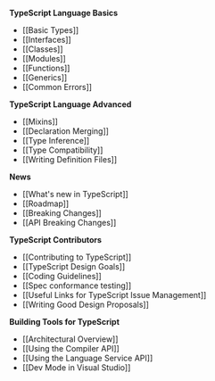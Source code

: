 **TypeScript Language Basics**

* [[Basic Types]]
* [[Interfaces]]
* [[Classes]]
* [[Modules]]
* [[Functions]]
* [[Generics]]
* [[Common Errors]]

**TypeScript Language Advanced**

* [[Mixins]]
* [[Declaration Merging]]
* [[Type Inference]]
* [[Type Compatibility]]
* [[Writing Definition Files]]

**News**
* [[What's new in TypeScript]]
* [[Roadmap]]
* [[Breaking Changes]]
* [[API Breaking Changes]]

**TypeScript Contributors**

* [[Contributing to TypeScript]]
* [[TypeScript Design Goals]]
* [[Coding Guidelines]]
* [[Spec conformance testing]]
* [[Useful Links for TypeScript Issue Management]]
* [[Writing Good Design Proposals]]

**Building Tools for TypeScript**
* [[Architectural Overview]]
* [[Using the Compiler API]]
* [[Using the Language Service API]]
* [[Dev Mode in Visual Studio]]